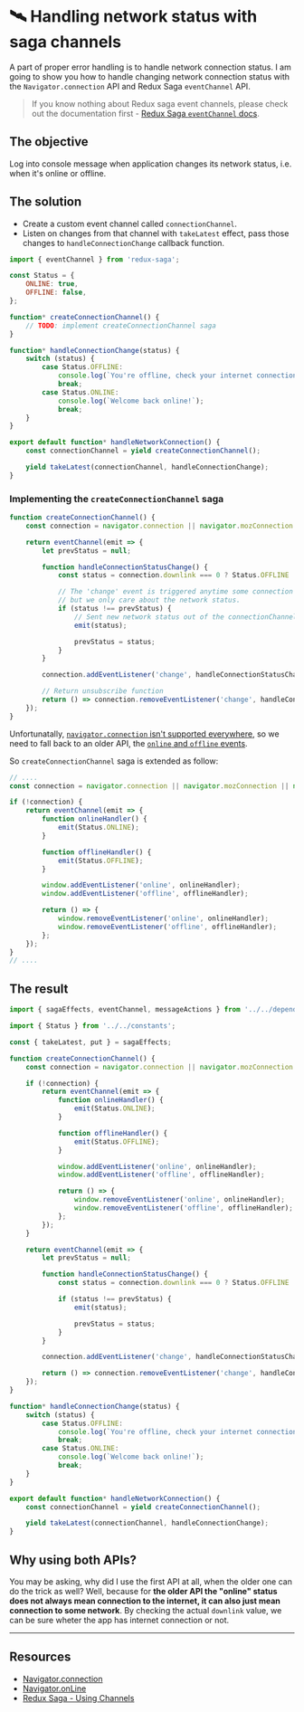 # 🛰 Handling network status with saga channels

A part of proper error handling is to handle network connection status. I am going to show you how to handle changing network connection status with the `Navigator.connection` API and Redux Saga `eventChannel` API.

> If you know nothing about Redux saga event channels, please check out the documentation first - [Redux Saga `eventChannel` docs](https://github.com/redux-saga/redux-saga/blob/master/docs/advanced/Channels.md#using-the-eventchannel-factory-to-connect-to-external-events).

## The objective

Log into console message when application changes its network status, i.e. when it's online or offline.

## The solution

-   Create a custom event channel called `connectionChannel`.
-   Listen on changes from that channel with `takeLatest` effect, pass those changes to `handleConnectionChange` callback function.

```js
import { eventChannel } from 'redux-saga';

const Status = {
    ONLINE: true,
    OFFLINE: false,
};

function* createConnectionChannel() {
    // TODO: implement createConnectionChannel saga
}

function* handleConnectionChange(status) {
    switch (status) {
        case Status.OFFLINE:
            console.log(`You're offline, check your internet connection.`);
            break;
        case Status.ONLINE:
            console.log(`Welcome back online!`);
            break;
    }
}

export default function* handleNetworkConnection() {
    const connectionChannel = yield createConnectionChannel();

    yield takeLatest(connectionChannel, handleConnectionChange);
}
```

### Implementing the `createConnectionChannel` saga

```js
function createConnectionChannel() {
    const connection = navigator.connection || navigator.mozConnection || navigator.webkitConnection;

    return eventChannel(emit => {
        let prevStatus = null;

        function handleConnectionStatusChange() {
            const status = connection.downlink === 0 ? Status.OFFLINE : Status.ONLINE;

            // The 'change' event is triggered anytime some connection properity changes,
            // but we only care about the network status.
            if (status !== prevStatus) {
                // Sent new network status out of the connectionChannel to the handleConnectionChange
                emit(status);

                prevStatus = status;
            }
        }

        connection.addEventListener('change', handleConnectionStatusChange);

        // Return unsubscribe function
        return () => connection.removeEventListener('change', handleConnectionStatusChange);
    });
}
```

Unfortunatally, [`navigator.connection` isn't supported everywhere](https://caniuse.com/#search=navigator.connection), so we need to fall back to an older API, the [`online` and `offline` events](https://caniuse.com/#feat=online-status).

So `createConnectionChannel` saga is extended as follow:

```js
// ....
const connection = navigator.connection || navigator.mozConnection || navigator.webkitConnection;

if (!connection) {
    return eventChannel(emit => {
        function onlineHandler() {
            emit(Status.ONLINE);
        }

        function offlineHandler() {
            emit(Status.OFFLINE);
        }

        window.addEventListener('online', onlineHandler);
        window.addEventListener('offline', offlineHandler);

        return () => {
            window.removeEventListener('online', onlineHandler);
            window.removeEventListener('offline', offlineHandler);
        };
    });
}
// ....
```

## The result

```js
import { sagaEffects, eventChannel, messageActions } from '../../dependencies';

import { Status } from '../../constants';

const { takeLatest, put } = sagaEffects;

function createConnectionChannel() {
    const connection = navigator.connection || navigator.mozConnection || navigator.webkitConnection;

    if (!connection) {
        return eventChannel(emit => {
            function onlineHandler() {
                emit(Status.ONLINE);
            }

            function offlineHandler() {
                emit(Status.OFFLINE);
            }

            window.addEventListener('online', onlineHandler);
            window.addEventListener('offline', offlineHandler);

            return () => {
                window.removeEventListener('online', onlineHandler);
                window.removeEventListener('offline', offlineHandler);
            };
        });
    }

    return eventChannel(emit => {
        let prevStatus = null;

        function handleConnectionStatusChange() {
            const status = connection.downlink === 0 ? Status.OFFLINE : Status.ONLINE;

            if (status !== prevStatus) {
                emit(status);

                prevStatus = status;
            }
        }

        connection.addEventListener('change', handleConnectionStatusChange);

        return () => connection.removeEventListener('change', handleConnectionStatusChange);
    });
}

function* handleConnectionChange(status) {
    switch (status) {
        case Status.OFFLINE:
            console.log(`You're offline, check your internet connection.`);
            break;
        case Status.ONLINE:
            console.log(`Welcome back online!`);
            break;
    }
}

export default function* handleNetworkConnection() {
    const connectionChannel = yield createConnectionChannel();

    yield takeLatest(connectionChannel, handleConnectionChange);
}
```

## Why using both APIs?

You may be asking, why did I use the first API at all, when the older one can do the trick as well? Well, because for **the older API the "online" status does not always mean connection to the internet, it can also just mean connection to some network**. By checking the actual `downlink` value, we can be sure wheter the app has internet connection or not.

---

## Resources

-   [Navigator.connection
    ](https://developer.mozilla.org/en-US/docs/Web/API/Navigator/connection)
-   [Navigator.onLine
    ](https://developer.mozilla.org/en-US/docs/Web/API/NavigatorOnLine/onLine)
-   [Redux Saga - Using Channels](https://github.com/redux-saga/redux-saga/blob/master/docs/advanced/Channels.md#using-channels)
